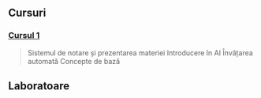 ## Cursuri
  ### [Cursul 1](./Cursuri/Curs1.pptx)
  > Sistemul de notare și prezentarea materiei
  > Introducere în AI
  > Învățarea automată
  > Concepte de bază 

## Laboratoare
